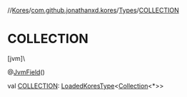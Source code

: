 //[Kores](../../../index.md)/[com.github.jonathanxd.kores](../index.md)/[Types](index.md)/[COLLECTION](-c-o-l-l-e-c-t-i-o-n.md)

# COLLECTION

[jvm]\

@[JvmField](https://kotlinlang.org/api/latest/jvm/stdlib/kotlin.jvm/-jvm-field/index.html)()

val [COLLECTION](-c-o-l-l-e-c-t-i-o-n.md): [LoadedKoresType](../../com.github.jonathanxd.kores.type/-loaded-kores-type/index.md)<[Collection](https://kotlinlang.org/api/latest/jvm/stdlib/kotlin.collections/-collection/index.html)<*>>
